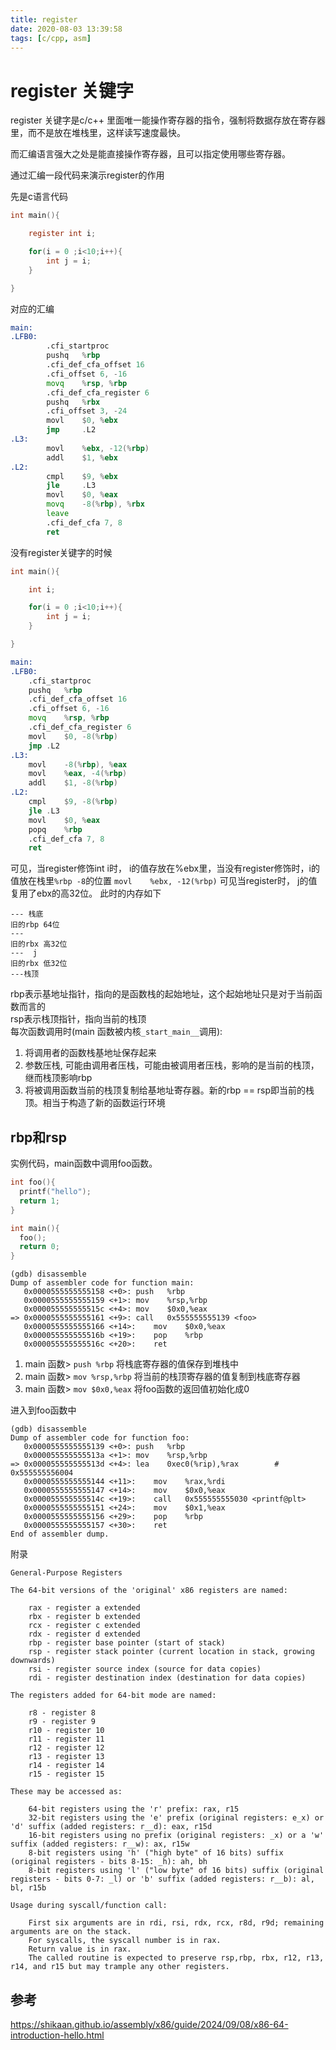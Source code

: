 ```yaml
---
title: register
date: 2020-08-03 13:39:58
tags: [c/cpp, asm]
---
```


# register 关键字

register 关键字是c/c++ 里面唯一能操作寄存器的指令，强制将数据存放在寄存器里，而不是放在堆栈里，这样读写速度最快。

而汇编语言强大之处是能直接操作寄存器，且可以指定使用哪些寄存器。 

通过汇编一段代码来演示register的作用  

先是c语言代码
```c
int main(){

	register int i;

	for(i = 0 ;i<10;i++){
		int j = i;
	}

}
```
对应的汇编
```asm
main:
.LFB0:
        .cfi_startproc
        pushq   %rbp
        .cfi_def_cfa_offset 16
        .cfi_offset 6, -16
        movq    %rsp, %rbp
        .cfi_def_cfa_register 6
        pushq   %rbx
        .cfi_offset 3, -24
        movl    $0, %ebx
        jmp     .L2
.L3:
        movl    %ebx, -12(%rbp)
        addl    $1, %ebx
.L2:
        cmpl    $9, %ebx
        jle     .L3
        movl    $0, %eax
        movq    -8(%rbp), %rbx
        leave
        .cfi_def_cfa 7, 8
        ret

```

没有register关键字的时候 
```c
int main(){

	int i;

	for(i = 0 ;i<10;i++){
		int j = i;
	}

}
```

```asm
main:
.LFB0:
	.cfi_startproc
	pushq	%rbp
	.cfi_def_cfa_offset 16
	.cfi_offset 6, -16
	movq	%rsp, %rbp
	.cfi_def_cfa_register 6
	movl	$0, -8(%rbp)
	jmp	.L2
.L3:
	movl	-8(%rbp), %eax
	movl	%eax, -4(%rbp)
	addl	$1, -8(%rbp)
.L2:
	cmpl	$9, -8(%rbp)
	jle	.L3
	movl	$0, %eax
	popq	%rbp
	.cfi_def_cfa 7, 8
	ret

```

可见，当register修饰int i时， i的值存放在%ebx里，当没有register修饰时，i的值放在栈里`%rbp -8`的位置
`movl    %ebx, -12(%rbp)` 可见当register时， j的值复用了ebx的高32位。 此时的内存如下

```
--- 栈底
旧的rbp 64位
---
旧的rbx 高32位
---  j
旧的rbx 低32位
---栈顶
```

rbp表示基地址指针，指向的是函数栈的起始地址，这个起始地址只是对于当前函数而言的  
rsp表示栈顶指针，指向当前的栈顶  
每次函数调用时(main 函数被内核`_start_main__`调用):
1. 将调用者的函数栈基地址保存起来   
2. 参数压栈, 可能由调用者压栈，可能由被调用者压栈，影响的是当前的栈顶，继而栈顶影响rbp
3. 将被调用函数当前的栈顶复制给基地址寄存器。新的rbp == rsp即当前的栈顶。相当于构造了新的函数运行环境

## rbp和rsp
实例代码，main函数中调用foo函数。
```c
int foo(){
  printf("hello");
  return 1;
}

int main(){
  foo();
  return 0;
}
```

```
(gdb) disassemble 
Dump of assembler code for function main:
   0x0000555555555158 <+0>:	push   %rbp
   0x0000555555555159 <+1>:	mov    %rsp,%rbp
   0x000055555555515c <+4>:	mov    $0x0,%eax
=> 0x0000555555555161 <+9>:	call   0x555555555139 <foo>
   0x0000555555555166 <+14>:	mov    $0x0,%eax
   0x000055555555516b <+19>:	pop    %rbp
   0x000055555555516c <+20>:	ret
```

1. main 函数> `push %rbp` 将栈底寄存器的值保存到堆栈中
2. main 函数> `mov %rsp,%rbp` 将当前的栈顶寄存器的值复制到栈底寄存器
3. main 函数> `mov $0x0,%eax` 将foo函数的返回值初始化成0


进入到foo函数中
```
(gdb) disassemble 
Dump of assembler code for function foo:
   0x0000555555555139 <+0>:	push   %rbp
   0x000055555555513a <+1>:	mov    %rsp,%rbp
=> 0x000055555555513d <+4>:	lea    0xec0(%rip),%rax        # 0x555555556004
   0x0000555555555144 <+11>:	mov    %rax,%rdi
   0x0000555555555147 <+14>:	mov    $0x0,%eax
   0x000055555555514c <+19>:	call   0x555555555030 <printf@plt>
   0x0000555555555151 <+24>:	mov    $0x1,%eax
   0x0000555555555156 <+29>:	pop    %rbp
   0x0000555555555157 <+30>:	ret
End of assembler dump.
```


附录
```
General-Purpose Registers

The 64-bit versions of the 'original' x86 registers are named:

    rax - register a extended
    rbx - register b extended
    rcx - register c extended
    rdx - register d extended
    rbp - register base pointer (start of stack)
    rsp - register stack pointer (current location in stack, growing downwards)
    rsi - register source index (source for data copies)
    rdi - register destination index (destination for data copies)

The registers added for 64-bit mode are named:

    r8 - register 8
    r9 - register 9
    r10 - register 10
    r11 - register 11
    r12 - register 12
    r13 - register 13
    r14 - register 14
    r15 - register 15

These may be accessed as:

    64-bit registers using the 'r' prefix: rax, r15
    32-bit registers using the 'e' prefix (original registers: e_x) or 'd' suffix (added registers: r__d): eax, r15d
    16-bit registers using no prefix (original registers: _x) or a 'w' suffix (added registers: r__w): ax, r15w
    8-bit registers using 'h' ("high byte" of 16 bits) suffix (original registers - bits 8-15: _h): ah, bh
    8-bit registers using 'l' ("low byte" of 16 bits) suffix (original registers - bits 0-7: _l) or 'b' suffix (added registers: r__b): al, bl, r15b

Usage during syscall/function call:

    First six arguments are in rdi, rsi, rdx, rcx, r8d, r9d; remaining arguments are on the stack.
    For syscalls, the syscall number is in rax.
    Return value is in rax.
    The called routine is expected to preserve rsp,rbp, rbx, r12, r13, r14, and r15 but may trample any other registers.
```



## 参考
https://shikaan.github.io/assembly/x86/guide/2024/09/08/x86-64-introduction-hello.html